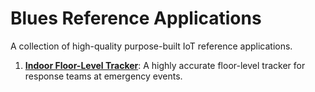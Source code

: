 # Blues Reference Applications

A collection of high-quality purpose-built IoT reference applications.

1. [**Indoor Floor-Level Tracker**](./indoor-floor-level-tracker/): A highly accurate floor-level
tracker for response teams at emergency events.

